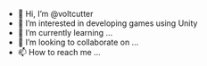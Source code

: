 - 👋 Hi, I’m @voltcutter
- 👀 I’m interested in developing games using Unity
- 🌱 I’m currently learning ...
- 💞️ I’m looking to collaborate on ...
- 📫 How to reach me ...

<!---
voltcutter/voltcutter is a ✨ special ✨ repository because its `README.md` (this file) appears on your GitHub profile.
You can click the Preview link to take a look at your changes.
--->
